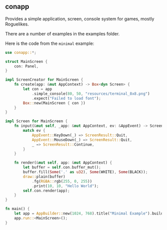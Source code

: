 ## conapp

Provides a simple application, screen, console system for games, mostly Roguelikes.

There are a number of examples in the examples folder.

Here is the code from the `minimal` example:

```rs
use conapp::*;

struct MainScreen {
    con: Panel,
}

impl ScreenCreator for MainScreen {
    fn create(app: &mut AppContext) -> Box<dyn Screen> {
        let con = app
            .simple_console(80, 50, "resources/terminal_8x8.png")
            .expect("Failed to load font");
        Box::new(MainScreen { con })
    }
}

impl Screen for MainScreen {
    fn input(&mut self, _app: &mut AppContext, ev: &AppEvent) -> ScreenResult {
        match ev {
            AppEvent::KeyDown(_) => ScreenResult::Quit,
            AppEvent::MouseDown(_) => ScreenResult::Quit,
            _ => ScreenResult::Continue,
        }
    }

    fn render(&mut self, app: &mut AppContext) {
        let buffer = self.con.buffer_mut();
        buffer.fill(Some('.' as u32), Some(WHITE), Some(BLACK));
        draw::plain(buffer)
            .fg(RGBA::rgb(255, 0, 255))
            .print(10, 10, "Hello World");
        self.con.render(app);
    }
}

fn main() {
    let app = AppBuilder::new(1024, 768).title("Minimal Example").build();
    app.run::<MainScreen>();
}
```
